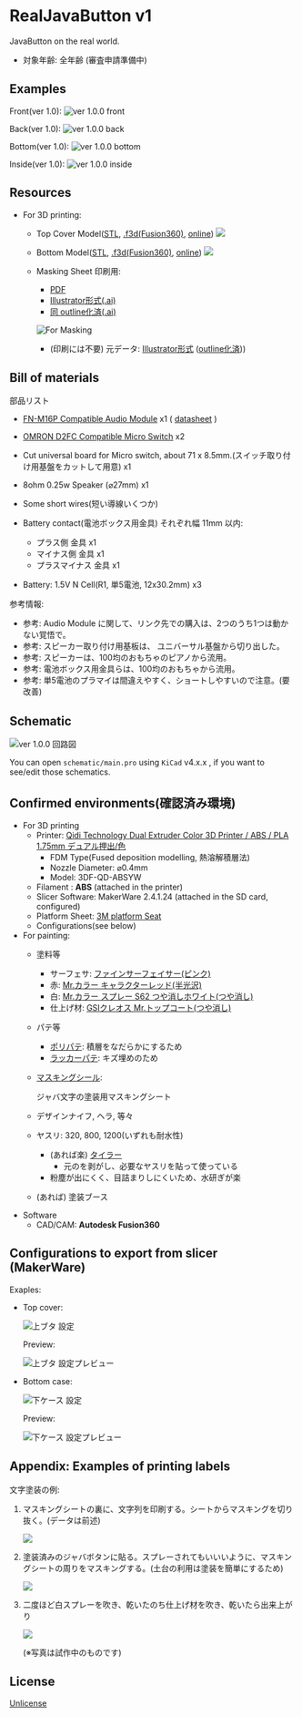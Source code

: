 # RealJavaButton v1

JavaButton on the real world.

* 対象年齢: 全年齢 (審査申請準備中)

## Examples

Front(ver 1.0):
![ver 1.0.0 front](./images/examples-ver1_0_0-00.jpg)

Back(ver 1.0):
![ver 1.0.0 back](./images/examples-ver1_0_0-01.jpg)

Bottom(ver 1.0):
![ver 1.0.0 bottom](./images/examples-ver1_0_0-02.jpg)

Inside(ver 1.0):
![ver 1.0.0 inside](./images/examples-ver1_0_0-04.jpg)

## Resources

* For 3D printing:
  * Top Cover Model([STL](./models/case-lid01.stl), [.f3d(Fusion360)](./models/case-lid01.f3d), [online](http://a360.co/2t33CEH))
    ![](./images/model_top-cover.png)
  * Bottom Model([STL](./models/case-bottom03.stl), [.f3d(Fusion360)](./models/case-bottom03.f3d), [online](http://a360.co/2umziJ7))
    ![](./images/model_bottom.png)
  * Masking Sheet 印刷用:
    * [PDF](./images/javabutton_label00_170x225mm.pdf)
    * [Illustrator形式(.ai)](./images/javabutton_label00_170x225mm.ai)
    * [同 outline化済(.ai)](./images/javabutton_label00_170x225mm(outline).ai)

    ![For Masking](./images/javabutton_label00_170x225mm_.png)

    * (印刷には不要) 元データ:
    [Illustrator形式](./images/javabutton-string-only.ai)
    ([outline化済](./images/javabutton-string-only(outline).ai)))

## Bill of materials

部品リスト

* [FN-M16P Compatible Audio Module](https://www.amazon.co.jp/dp/B01D1D0E7Q/) x1
  ( [datasheet](http://www.trainelectronics.com/Arduino/MP3Sound/TalkingTemperature/FN-M16P%20Embedded%20MP3%20Audio%20Module%20Datasheet.pdf) )

* [OMRON D2FC Compatible Micro Switch](https://www.amazon.co.jp/dp/B00YM2Q178/) x2
* Cut universal board for Micro switch, about 71 x 8.5mm.(スイッチ取り付け用基盤をカットして用意) x1
* 8ohm 0.25w Speaker (⌀27mm)  x1
* Some short wires(短い導線いくつか)
* Battery contact(電池ボックス用金具) それぞれ幅 11mm 以内:
  * プラス側 金具 x1
  * マイナス側 金具 x1
  * プラスマイナス 金具 x1
* Battery: 1.5V N Cell(R1, 単5電池, 12x30.2mm)  x3

参考情報:

* 参考: Audio Module に関して、リンク先での購入は、2つのうち1つは動かない覚悟で。
* 参考: スピーカー取り付け用基板は、 ユニバーサル基盤から切り出した。
* 参考: スピーカーは、100均のおもちゃのピアノから流用。
* 参考: 電池ボックス用金具らは、100均のおもちゃから流用。
* 参考: 単5電池のプラマイは間違えやすく、ショートしやすいので注意。(要改善)

## Schematic

![ver 1.0.0 回路図](./images/schematic-ver1_0_0.png)

You can open `schematic/main.pro` using `KiCad` v4.x.x , if you want to see/edit those schematics.

## Confirmed environments(確認済み環境)

* For 3D printing
  * Printer: [Qidi Technology Dual Extruder Color 3D Printer / ABS / PLA 1.75mm デュアル押出/色](https://www.amazon.co.jp/dp/B01CRNV038/)
    * FDM Type(Fused deposition modelling, 熱溶解積層法)
    * Nozzle Diameter: ⌀0.4mm
    * Model: 3DF-QD-ABSYW
  * Filament : **ABS** (attached in the printer)
  * Slicer Software: MakerWare 2.4.1.24 (attached in the SD card, configured)
  * Platform Sheet: [3M platform Seat](https://www.amazon.co.jp/dp/B01M11XI4Y)
  * Configurations(see below)
* For painting:
  * 塗料等
    * サーフェサ: [ファインサーフェイサー(ピンク)](https://www.amazon.co.jp/dp/B00BBPUKDA)
    * 赤: [Mr.カラー キャラクターレッド(半光沢)](https://www.amazon.co.jp/dp/B0049FD5CC)
    * 白: [Mr.カラー スプレー S62 つや消しホワイト(つや消し)](https://www.amazon.co.jp/dp/B0049FBLFU)
    * 仕上げ材: [GSIクレオス Mr.トップコート(つや消し)](https://www.amazon.co.jp/dp/B0000WS12C)
  * パテ等
    * [ポリパテ](https://www.amazon.co.jp/dp/B000BMX1BM): 積層をなだらかにするため
    * [ラッカーパテ](https://www.amazon.co.jp/dp/B000R9N5VU): キズ埋めのため
  * [マスキングシール](https://www.amazon.co.jp/dp/B004WBC07Y):

      ジャバ文字の塗装用マスキングシート
  * デザインナイフ, ヘラ, 等々
  * ヤスリ: 320, 800, 1200(いずれも耐水性)
    * (あれば楽) [タイラー](https://www.amazon.co.jp/dp/B0026O9H6G)
      * 元のを剥がし、必要なヤスリを貼って使っている
    * 粉塵が出にくく、目詰まりしにくいため、水研ぎが楽
  * (あれば) 塗装ブース
* Software
  * CAD/CAM: **Autodesk Fusion360**

## Configurations to export from slicer (MakerWare)

Exaples:

* Top cover:

  ![上ブタ 設定](./images/makerbot-export-config_top-cover.png)

  Preview:

  ![上ブタ 設定プレビュー](./images/makerbot-export-config_top-cover_preview.png)

* Bottom case:

  ![下ケース 設定](./images/makerbot-export-config_bottom.png)

  Preview:

  ![下ケース 設定プレビュー](./images/makerbot-export-config_bottom_preview.png)

## Appendix: Examples of printing labels

文字塗装の例:

1. マスキングシートの裏に、文字列を印刷する。シートからマスキングを切り抜く。(データは前述)

    ![](./images/examples-ver1_0_0-label00.jpg)

1. 塗装済みのジャバボタンに貼る。スプレーされてもいいいように、マスキングシートの周りをマスキングする。(土台の利用は塗装を簡単にするため)

    ![](./images/examples-ver1_0_0-label02.jpg)

1. 二度ほど白スプレーを吹き、乾いたのち仕上げ材を吹き、乾いたら出来上がり

    ![](./images/examples-ver1_0_0-label03.jpg)

    (※写真は試作中のものです)

## License

[Unlicense](./LICENSE)
